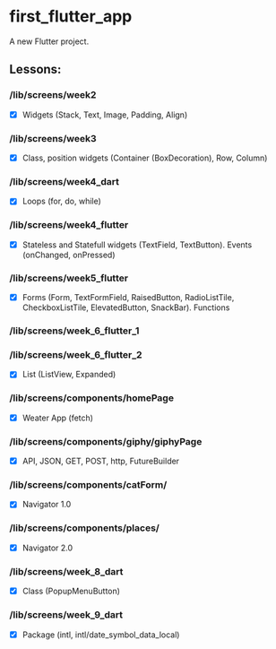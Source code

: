 # first_flutter_app

A new Flutter project.

## Lessons:

### /lib/screens/week2
- [x] Widgets (Stack, Text, Image, Padding, Align)

### /lib/screens/week3
- [x] Class, position widgets (Container (BoxDecoration), Row, Column)

### /lib/screens/week4_dart
- [x] Loops (for, do, while)

### /lib/screens/week4_flutter 
- [x] Stateless and Statefull widgets (TextField, TextButton). Events (onChanged, onPressed)

### /lib/screens/week5_flutter 
- [x] Forms (Form, TextFormField, RaisedButton, RadioListTile, CheckboxListTile, ElevatedButton, SnackBar). Functions

### /lib/screens/week_6_flutter_1
### /lib/screens/week_6_flutter_2
- [x] List (ListView, Expanded)

### /lib/screens/components/homePage
- [x] Weater App (fetch)

### /lib/screens/components/giphy/giphyPage
- [x] API, JSON, GET, POST, http, FutureBuilder

### /lib/screens/components/catForm/
- [x] Navigator 1.0

### /lib/screens/components/places/
- [x] Navigator 2.0

### /lib/screens/week_8_dart
- [x] Class (PopupMenuButton)

### /lib/screens/week_9_dart
- [x] Package (intl, intl/date_symbol_data_local)
